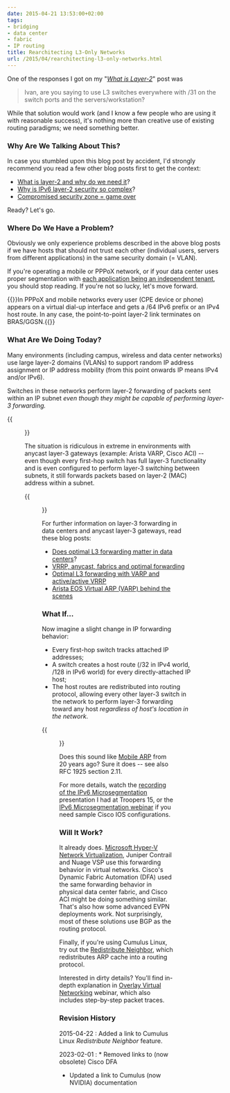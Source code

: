 ```yaml
---
date: 2015-04-21 13:53:00+02:00
tags:
- bridging
- data center
- fabric
- IP routing
title: Rearchitecting L3-Only Networks
url: /2015/04/rearchitecting-l3-only-networks.html
---
```

One of the responses I got on my "[*What is Layer-2*](http://blog.ipspace.net/2015/04/what-is-layer-2-and-why-do-we-need-it.html)" post was

> Ivan, are you saying to use L3 switches everywhere with /31 on the switch ports and the servers/workstation?

While that solution would work (and I know a few people who are using it with reasonable success), it's nothing more than creative use of existing routing paradigms; we need something better.
<!--more-->
### Why Are We Talking About This?

In case you stumbled upon this blog post by accident, I'd strongly recommend you read a few other blog posts first to get the context:

-   [What is layer-2 and why do we need it](http://blog.ipspace.net/2015/04/what-is-layer-2-and-why-do-we-need-it.html)?
-   [Why is IPv6 layer-2 security so complex](http://blog.ipspace.net/2014/06/why-is-ipv6-layer-2-security-so-complex.html)?
-   [Compromised security zone = game over](http://blog.ipspace.net/2013/04/compromised-security-zone-game-over-or.html)

Ready? Let's go.

### Where Do We Have a Problem?

Obviously we only experience problems described in the above blog posts if we have hosts that should not trust each other (individual users, servers from different applications) in the same security domain (= VLAN).

If you're operating a mobile or PPPoX network, or if your data center uses proper segmentation with [each application being an independent tenant](http://blog.ipspace.net/2013/11/make-every-application-independent.html), you should stop reading. If you're not so lucky, let's move forward.

{{<note info>}}In PPPoX and mobile networks every user (CPE device or phone) appears on a virtual dial-up interface and gets a /64 IPv6 prefix or an IPv4 host route. In any case, the point-to-point layer-2 link terminates on BRAS/GGSN.{{</note>}}

### What Are We Doing Today?

Many environments (including campus, wireless and data center networks) use large layer-2 domains (VLANs) to support random IP address assignment or IP address mobility (from this point onwards IP means IPv4 and/or IPv6).

Switches in these networks perform layer-2 forwarding of packets sent within an IP subnet *even though they might be capable of performing layer-3 forwarding.*

{{<figure src="/2015/04/s400-FHRP_DC.jpg" caption="Data center fabrics perform a mix of L2 and L3 forwarding">}}

The situation is ridiculous in extreme in environments with anycast layer-3 gateways (example: Arista VARP, Cisco ACI) -- even though every first-hop switch has full layer-3 functionality and is even configured to perform layer-3 switching between subnets, it still forwards packets based on layer-2 (MAC) address within a subnet.

{{<figure src="/2015/04/s400-VARP_Design.png" caption="Anycast gateway implemented with Arista VARP">}}

For further information on layer-3 forwarding in data centers and anycast layer-3 gateways, read these blog posts:

-   [Does optimal L3 forwarding matter in data centers](http://blog.ipspace.net/2012/05/does-optimal-l3-forwarding-matter-in.html)?
-   [VRRP, anycast, fabrics and optimal forwarding](http://blog.ipspace.net/2013/06/vrrp-anycasts-fabrics-and-optimal.html)
-   [Optimal L3 forwarding with VARP and active/active VRRP](http://blog.ipspace.net/2013/05/optimal-l3-forwarding-with-varp-and.html)
-   [Arista EOS Virtual ARP (VARP) behind the scenes](http://blog.ipspace.net/2013/06/arista-eos-virtual-arp-varp-behind.html)

### What If...

Now imagine a slight change in IP forwarding behavior:

-   Every first-hop switch tracks attached IP addresses;
-   A switch creates a host route (/32 in IPv4 world, /128 in IPv6 world) for every directly-attached IP host;
-   The host routes are redistributed into routing protocol, allowing every other layer-3 switch in the network to perform layer-3 forwarding toward any host *regardless of host's location in the network*.

{{<figure src="/2015/04/s550-Screenshot+2015-04-16+13.55.54.png" caption="Intra-subnet layer-3 forwarding">}}

Does this sound like [Mobile ARP](http://blog.ipspace.net/2011/02/local-area-mobility-lam-true-story.html) from 20 years ago? Sure it does -- see also RFC 1925 section 2.11.

For more details, watch the [recording of the IPv6 Microsegmentation](http://blog.ipspace.net/2015/04/video-ipv6-microsegmentation.html) presentation I had at Troopers 15, or the [IPv6 Microsegmentation webinar](http://www.ipspace.net/IPv6_Microsegmentation) if you need sample Cisco IOS configurations.

### Will It Work?

It already does. [Microsoft Hyper-V Network Virtualization](http://blog.ipspace.net/2013/12/hyper-v-network-virtualization-packet.html), Juniper Contrail and Nuage VSP use this forwarding behavior in virtual networks. Cisco's Dynamic Fabric Automation (DFA) used the same forwarding behavior in physical data center fabric, and Cisco ACI might be doing something similar. That's also how some advanced EVPN deployments work. Not surprisingly, most of these solutions use BGP as the routing protocol.

Finally, if you're using Cumulus Linux, try out the [Redistribute Neighbor](https://docs.nvidia.com/networking-ethernet-software/cumulus-linux-53/Layer-3/Routing/Redistribute-Neighbor/), which redistributes ARP cache into a routing protocol.

Interested in dirty details? You'll find in-depth explanation in [Overlay Virtual Networking](http://www.ipspace.net/Overlay_Virtual_Networking) webinar, which also includes step-by-step packet traces.

### Revision History

2015-04-22
: Added a link to Cumulus Linux *Redistribute Neighbor* feature.

2023-02-01
: * Removed links to (now obsolete) Cisco DFA
  * Updated a link to Cumulus (now NVIDIA) documentation
